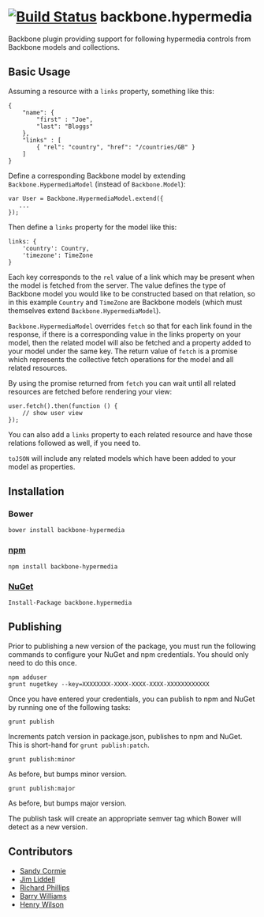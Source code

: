 [![Build Status](https://travis-ci.org/linn/backbone.hypermedia.svg?branch=master)](https://travis-ci.org/linn/backbone.hypermedia)
backbone.hypermedia
===================

Backbone plugin providing support for following hypermedia controls from Backbone models and collections.

## Basic Usage

Assuming a resource with a `links` property, something like this:

```language-javascript
{
	"name": {
		"first" : "Joe",
		"last": "Bloggs"
    },
    "links" : [
    	{ "rel": "country", "href": "/countries/GB" }
    ]
}
```

Define a corresponding Backbone model by extending `Backbone.HypermediaModel` (instead of `Backbone.Model`):

```language-javascript
var User = Backbone.HypermediaModel.extend({
   ...
});
```

Then define a `links` property for the model like this:

```language-javascript
links: {
	'country': Country,
	'timezone': TimeZone
}
```

Each key corresponds to the `rel` value of a link which may be present when the model is fetched from the server. The value defines the type of Backbone model you would like to be constructed based on that relation, so in this example `Country` and `TimeZone` are Backbone models (which must themselves extend `Backbone.HypermediaModel`).

`Backbone.HypermediaModel` overrides `fetch` so that for each link found in the response, if there is a corresponding value in the links property on your model, then the related model will also be fetched and a property added to your model under the same key. The return value of `fetch` is a promise which represents the collective fetch operations for the model and all related resources.

By using the promise returned from `fetch` you can wait until all related resources are fetched before rendering your view:

```language-javascript
user.fetch().then(function () {
	// show user view
});
```

You can also add a `links` property to each related resource and have those relations followed as well, if you need to.

`toJSON` will include any related models which have been added to your model as properties.

## Installation
### Bower
```
bower install backbone-hypermedia
```

### [npm](https://www.npmjs.org/package/backbone-hypermedia)

```
npm install backbone-hypermedia
```

### [NuGet](https://www.nuget.org/packages/backbone.hypermedia/)

```
Install-Package backbone.hypermedia
```

## Publishing
Prior to publishing a new version of the package, you must run the following commands to configure your NuGet and npm credentials. You should only need to do this once.
```
npm adduser
grunt nugetkey --key=XXXXXXXX-XXXX-XXXX-XXXX-XXXXXXXXXXXX
```
Once you have entered your credentials, you can publish to npm and NuGet by running one of the following tasks:
 ```
grunt publish
```
Increments patch version in package.json, publishes to npm and NuGet. This is short-hand for `grunt publish:patch`.
```
grunt publish:minor
```
As before, but bumps minor version.
```
grunt publish:major
```
As before, but bumps major version.

The publish task will create an appropriate semver tag which Bower will detect as a new version.

## Contributors
 - [Sandy Cormie](https://github.com/mr-sandy)
 - [Jim Liddell](https://github.com/liddellj)
 - [Richard Phillips](https://github.com/richardiphillips)
 - [Barry Williams](https://github.com/bazwilliams)
 - [Henry Wilson](https://twitter.com/henryfcwilson)

